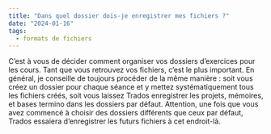 ```yaml
---
title: "Dans quel dossier dois-je enregistrer mes fichiers ?"
date: "2024-01-16"
tags:
  - formats de fichiers
---
```


C’est à vous de décider comment organiser vos dossiers d’exercices pour les cours. Tant que vous retrouvez vos fichiers, c’est le plus important. En général, je conseille de toujours procéder de la même manière : soit vous créez un dossier pour chaque séance et y mettez systématiquement tous les fichiers créés, soit vous laissez Trados enregistrer les projets, mémoires, et bases termino dans les dossiers par défaut. Attention, une fois que vous avez commencé à choisir des dossiers différents que ceux par défaut, Trados essaiera d’enregistrer les futurs fichiers à cet endroit-là.

